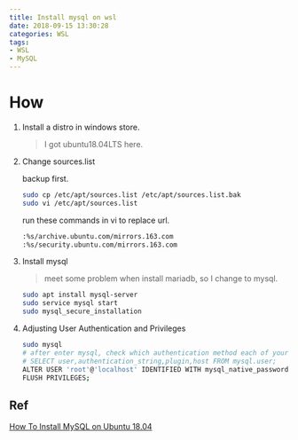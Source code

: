 ```yaml
---
title: Install mysql on wsl
date: 2018-09-15 13:30:28
categories: WSL
tags:
- WSL
- MySQL
---
```


# How

1. Install a distro in windows store.

    > I got ubuntu18.04LTS here.

1. Change sources.list

    backup first.

    <!--more-->

    ```sh
    sudo cp /etc/apt/sources.list /etc/apt/sources.list.bak
    sudo vi /etc/apt/sources.list
    ```

    run these commands in vi to replace url.

    ```sh
    :%s/archive.ubuntu.com/mirrors.163.com
    :%s/security.ubuntu.com/mirrors.163.com
    ```

1. Install mysql

    > meet some problem when install mariadb, so I change to mysql.
    ```sh
    sudo apt install mysql-server
    sudo service mysql start
    sudo mysql_secure_installation
    ```

1. Adjusting User Authentication and Privileges

    ```sh
    sudo mysql
    # after enter mysql, check which authentication method each of your MySQL user accounts use with the following command
    # SELECT user,authentication_string,plugin,host FROM mysql.user;
    ALTER USER 'root'@'localhost' IDENTIFIED WITH mysql_native_password BY 'YourPassword';
    FLUSH PRIVILEGES;
    ```

## Ref

[How To Install MySQL on Ubuntu 18.04](https://www.digitalocean.com/community/tutorials/how-to-install-mysql-on-ubuntu-18-04)

